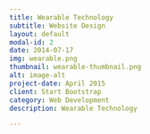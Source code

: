 ```yaml
---
title: Wearable Technology
subtitle: Website Design
layout: default
modal-id: 2
date: 2014-07-17
img: wearable.png
thumbnail: wearable-thumbnail.png
alt: image-alt
project-date: April 2015
client: Start Bootstrap
category: Web Development
description: Wearable Technology

---
```

